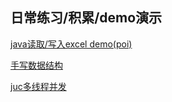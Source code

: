 ## 日常练习/积累/demo演示

[java读取/写入excel demo(poi)](./poi-demo)

[手写数据结构](./data-structure)

[juc多线程并发](./juc)